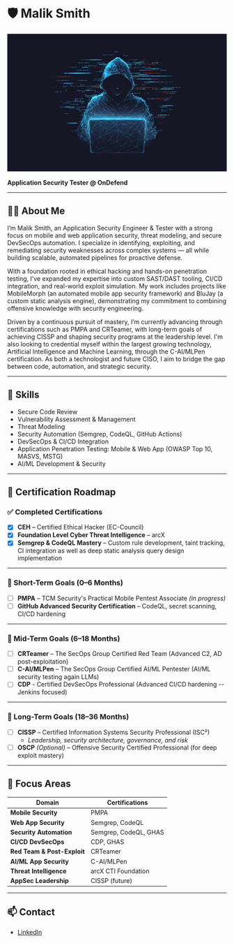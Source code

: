 # 🛡️ Malik Smith

![Profile Picture](https://raw.githubusercontent.com/masmi9/masmi9/main/hacker.jpg)

**Application Security Tester @ OnDefend**  

---

## 👨‍💻 About Me

I’m Malik Smith, an Application Security Engineer & Tester with a strong focus on mobile and web application security, threat modeling, and secure DevSecOps automation. I specialize in identifying, exploiting, and remediating security weaknesses across complex systems — all while building scalable, automated pipelines for proactive defense.

With a foundation rooted in ethical hacking and hands-on penetration testing, I’ve expanded my expertise into custom SAST/DAST tooling, CI/CD integration, and real-world exploit simulation. My work includes projects like MobileMorph (an automated mobile app security framework) and BluJay (a custom static analysis engine), demonstrating my commitment to combining offensive knowledge with security engineering.

Driven by a continuous pursuit of mastery, I’m currently advancing through certifications such as PMPA and CRTeamer, with long-term goals of achieving CISSP and shaping security programs at the leadership level. I'm also looking to credential myself within the largest growing technology, Artificial Intelligence and Machine Learning, through the C-AI/MLPen certification. As both a technologist and future CISO, I aim to bridge the gap between code, automation, and strategic security.

---

## 🧠 Skills

- Secure Code Review
- Vulnerability Assessment & Management
- Threat Modeling
- Security Automation (Semgrep, CodeQL, GitHub Actions)
- DevSecOps & CI/CD Integration
- Application Penetration Testing: Mobile & Web App (OWASP Top 10, MASVS, MSTG)
- AI/ML Development & Security

---

## 📜 Certification Roadmap

### ✅ Completed Certifications

- [x] **CEH** – Certified Ethical Hacker (EC-Council)
- [x] **Foundation Level Cyber Threat Intelligence** – arcX
- [x] **Semgrep & CodeQL Mastery** – Custom rule development, taint tracking, CI integration as well as deep static analysis query design implementation

---

### 🔹 Short-Term Goals (0–6 Months)

- [ ] **PMPA** – TCM Security's Practical Mobile Pentest Associate *(in progress)*
- [ ] **GitHub Advanced Security Certification** – CodeQL, secret scanning, CI/CD hardening

---

### 🔹 Mid-Term Goals (6–18 Months)

- [ ] **CRTeamer** – The SecOps Group Certified Red Team (Advanced C2, AD post-exploitation)
- [ ] **C-AI/MLPen** – The SecOps Group Certified AI/ML Pentester (AI/ML security testing again LLMs)
- [ ] **CDP** - Certified DevSecOps Professional (Advanced CI/CD hardening -- Jenkins focused)

---

### 🔹 Long-Term Goals (18–36 Months)

- [ ] **CISSP** – Certified Information Systems Security Professional (ISC²)
  - *Leadership, security architecture, governance, and risk*
- [ ] **OSCP** *(Optional)* – Offensive Security Certified Professional (for deep exploit mastery)

---

## 🎯 Focus Areas

| Domain                     | Certifications                                            |
|----------------------------|-----------------------------------------------------------|
| **Mobile Security**        | PMPA                                                      |
| **Web App Security**       | Semgrep, CodeQL                                           |
| **Security Automation**    | Semgrep, CodeQL, GHAS                                     |
| **CI/CD DevSecOps**        | CDP, GHAS                                                 |
| **Red Team & Post-Exploit**| CRTeamer                                                  |
| **AI/ML App Security**     | C-AI/MLPen                                                |
| **Threat Intelligence**    | arcX CTI Foundation                                       |
| **AppSec Leadership**      | CISSP (future)                                            |

---

## 📫 Contact

- [LinkedIn](https://www.linkedin.com/in/malik-monte-smith-engineer/)
